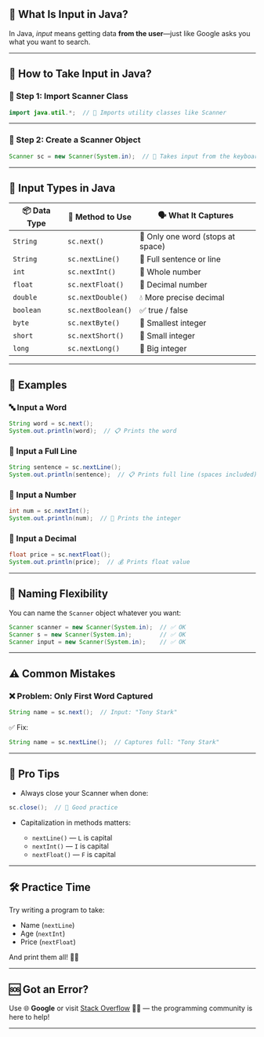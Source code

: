 ## 🧠 What Is Input in Java?

In Java, *input* means getting data **from the user**—just like Google asks you what you want to search.

---

## 🧰 How to Take Input in Java?

### 🧾 Step 1: Import Scanner Class

```java
import java.util.*;  // 🔁 Imports utility classes like Scanner
```

---

### 🧪 Step 2: Create a Scanner Object

```java
Scanner sc = new Scanner(System.in);  // 🎤 Takes input from the keyboard
```

---

## 🔡 Input Types in Java

| 📦 Data Type | 🧮 Method to Use   | 🗣️ What It Captures              |
| ------------ | ------------------ | --------------------------------- |
| `String`     | `sc.next()`        | 🧍 Only one word (stops at space) |
| `String`     | `sc.nextLine()`    | 📜 Full sentence or line          |
| `int`        | `sc.nextInt()`     | 🔢 Whole number                   |
| `float`      | `sc.nextFloat()`   | 🌊 Decimal number                 |
| `double`     | `sc.nextDouble()`  | 💧 More precise decimal           |
| `boolean`    | `sc.nextBoolean()` | ✅ true / false                    |
| `byte`       | `sc.nextByte()`    | 📎 Smallest integer               |
| `short`      | `sc.nextShort()`   | 🧮 Small integer                  |
| `long`       | `sc.nextLong()`    | 🏢 Big integer                    |

---

## 🎯 Examples

### 🔤 Input a Word

```java
String word = sc.next();
System.out.println(word);  // 📋 Prints the word
```

### 📝 Input a Full Line

```java
String sentence = sc.nextLine();
System.out.println(sentence);  // 📋 Prints full line (spaces included)
```

### 🔢 Input a Number

```java
int num = sc.nextInt();
System.out.println(num);  // 💬 Prints the integer
```

### 🌊 Input a Decimal

```java
float price = sc.nextFloat();
System.out.println(price);  // 💰 Prints float value
```

---

## 🧪 Naming Flexibility

You can name the `Scanner` object whatever you want:

```java
Scanner scanner = new Scanner(System.in);  // ✅ OK
Scanner s = new Scanner(System.in);        // ✅ OK
Scanner input = new Scanner(System.in);    // ✅ OK
```

---

## ⚠️ Common Mistakes

### ❌ Problem: Only First Word Captured

```java
String name = sc.next();  // Input: "Tony Stark"
```

✅ Fix:

```java
String name = sc.nextLine();  // Captures full: "Tony Stark"
```

---

## 🔁 Pro Tips

* Always close your Scanner when done:

```java
sc.close();  // 🛑 Good practice
```

* Capitalization in methods matters:

  * `nextLine()` — `L` is capital
  * `nextInt()` — `I` is capital
  * `nextFloat()` — `F` is capital

---

## 🛠️ Practice Time

Try writing a program to take:

* Name (`nextLine`)
* Age (`nextInt`)
* Price (`nextFloat`)

And print them all! 🧑‍💻

---

## 🆘 Got an Error?

Use 🌐 **Google** or visit [Stack Overflow](https://stackoverflow.com/) 🧑‍🔧 — the programming community is here to help!

---